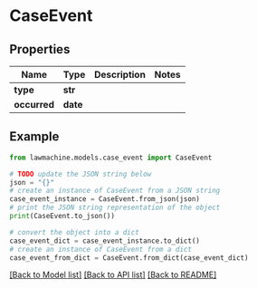 # CaseEvent


## Properties

Name | Type | Description | Notes
------------ | ------------- | ------------- | -------------
**type** | **str** |  | 
**occurred** | **date** |  | 

## Example

```python
from lawmachine.models.case_event import CaseEvent

# TODO update the JSON string below
json = "{}"
# create an instance of CaseEvent from a JSON string
case_event_instance = CaseEvent.from_json(json)
# print the JSON string representation of the object
print(CaseEvent.to_json())

# convert the object into a dict
case_event_dict = case_event_instance.to_dict()
# create an instance of CaseEvent from a dict
case_event_from_dict = CaseEvent.from_dict(case_event_dict)
```
[[Back to Model list]](../README.md#documentation-for-models) [[Back to API list]](../README.md#documentation-for-api-endpoints) [[Back to README]](../README.md)


